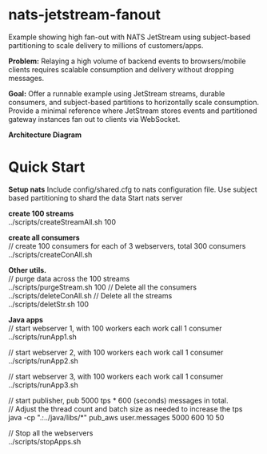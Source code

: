 # nats-jetstream-fanout
Example showing high fan-out with NATS JetStream using subject-based partitioning to scale delivery to millions of customers/apps.

**Problem:** Relaying a high volume of backend events to browsers/mobile clients requires scalable consumption and delivery without dropping messages.

**Goal:** Offer a runnable example using JetStream streams, durable consumers, and subject-based partitions to horizontally scale consumption.
Provide a minimal reference where JetStream stores events and partitioned gateway instances fan out to clients via WebSocket.

**Architecture Diagram**


# Quick Start

**Setup nats**
Include config/shared.cfg to nats configuration file. Use subject based partitioning to shard the data
Start nats server
   
**create 100 streams**\
../scripts/createStreamAll.sh 100 

**create all consumers**\
// create 100 consumers for each of 3 webservers, total 300 consumers\
../scripts/createConAll.sh

**Other utils.**\
// purge data across the 100 streams\
../scripts/purgeStream.sh 100
// Delete all the consumers\
../scripts/deleteConAll.sh
// Delete all the streams\
../scripts/deletStr.sh 100


**Java apps**\
// start webserver 1, with 100 workers each work call 1 consumer\
../scripts/runApp1.sh

// start webserver 2, with 100 workers each work call 1 consumer\
../scripts/runApp2.sh

// start webserver 3, with 100 workers each work call 1 consumer\
../scripts/runApp3.sh

// start publisher, pub 5000 tps * 600 (seconds) messages in total.\
// Adjust the thread count and batch size as needed to increase the tps\
java -cp ".:../java/libs/*" pub_aws user.messages 5000 600 10 50

// Stop all the webservers\
../scripts/stopApps.sh



